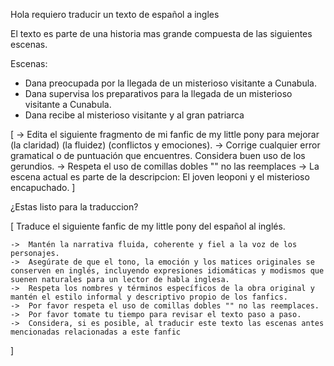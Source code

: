 Hola requiero traducir un texto de español a ingles

El texto es parte de una historia mas grande compuesta de las siguientes escenas.

Escenas:

- Dana preocupada por la llegada de un misterioso visitante a Cunabula. 
- Dana supervisa los preparativos para la llegada de un misterioso visitante a Cunabula. 
- Dana recibe al misterioso visitante y al gran patriarca

[
    -> Edita el siguiente fragmento de mi fanfic de my little pony para mejorar (la claridad) (la fluidez) (conflictos y emociones). 
    -> Corrige cualquier error gramatical o de puntuación que encuentres. Considera buen uso de los gerundios.
    -> Respeta el uso de comillas dobles "" no las reemplaces
    -> La escena actual es parte de la descripcion: El joven leoponi y el misterioso encapuchado.
]

¿Estas listo para la traduccion?

[
    Traduce el siguiente fanfic de my little pony del español al inglés.

    ->  Mantén la narrativa fluida, coherente y fiel a la voz de los personajes. 
    ->  Asegúrate de que el tono, la emoción y los matices originales se conserven en inglés, incluyendo expresiones idiomáticas y modismos que suenen naturales para un lector de habla inglesa. 
    ->  Respeta los nombres y términos específicos de la obra original y mantén el estilo informal y descriptivo propio de los fanfics.
    ->  Por favor respeta el uso de comillas dobles "" no las reemplaces.
    ->  Por favor tomate tu tiempo para revisar el texto paso a paso.
    ->  Considera, si es posible, al traducir este texto las escenas antes mencionadas relacionadas a este fanfic
]
